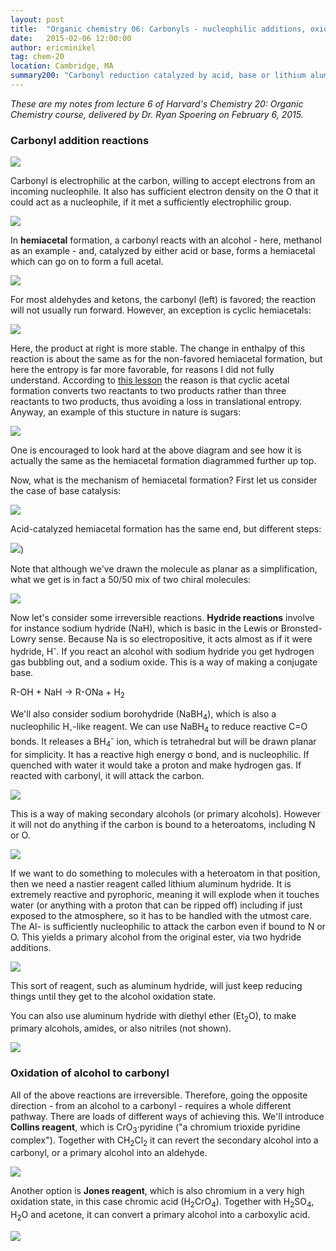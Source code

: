 ```yaml
---
layout: post
title:  "Organic chemistry 06: Carbonyls - nucleophilic additions, oxidation and reduction"
date:   2015-02-06 12:00:00
author: ericminikel
tag: chem-20
location: Cambridge, MA
summary200: "Carbonyl reduction catalyzed by acid, base or lithium aluminum hydride; oxidation to carbonyl catalyzed by high oxidation state chromium."
---
```


*These are my notes from lecture 6 of Harvard's Chemistry 20: Organic Chemistry course, delivered by Dr. Ryan Spoering on February 6, 2015.*

### Carbonyl addition reactions

![](/media/2015/02/carbonyl-mo-diagram.png)

Carbonyl is electrophilic at the carbon, willing to accept electrons from an incoming nucleophile. It also has sufficient electron density on the O that it could act as a nucleophile, if it met a sufficiently electrophilic group.

![](/media/2015/02/attack-a-carbonyl.png)

In **hemiacetal** formation, a carbonyl reacts with an alcohol - here, methanol as an example - and, catalyzed by either acid or base, forms a hemiacetal which can go on to form a full acetal.

![](/media/2015/02/hemiacetal-formation.png)

For most aldehydes and ketons, the carbonyl (left) is favored; the reaction will not usually run forward. However, an exception is cyclic hemiacetals:

![](/media/2015/02/cyclic-hemiacetal-favored.png)

Here, the product at right is more stable. The change in enthalpy of this reaction is about the same as for the non-favored hemiacetal formation, but here the entropy is far more favorable, for reasons I did not fully understand. According to [this lesson](http://research.cm.utexas.edu/nbauld/teach/ch610bnotes/ch15_1.htm) the reason is that cyclic acetal formation converts two reactants to two products rather than three reactants to two products, thus avoiding a loss in translational entropy. Anyway, an example of this stucture in nature is sugars:

![](/media/2015/02/glucose-cyclization.png)

One is encouraged to look hard at the above diagram and see how it is actually the same as the hemiacetal formation diagrammed further up top.

Now, what is the mechanism of hemiacetal formation? First let us consider the case of base catalysis:

![](/media/2015/02/base-catalyzed-hemiacetal-formation.png)

Acid-catalyzed hemiacetal formation has the same end, but different steps:

![](/media/2015/02/acid-catalyzed-hemiacetal-formation.png))

Note that although we've drawn the molecule as planar as a simplification, what we get is in fact a 50/50 mix of two chiral molecules:

![](/media/2015/02/hemiacetal-racemate.png)

Now let's consider some irreversible reactions. **Hydride reactions** involve for instance sodium hydride (NaH), which is basic in the Lewis or Bronsted-Lowry sense. Because Na is so electropositive, it acts almost as if it were hydride, H<sup>-</sup>. If you react an alcohol with sodium hydride you get hydrogen gas bubbling out, and a sodium oxide. This is a way of making a conjugate base.

R-OH + NaH &rarr; R-ONa + H<sub>2</sub>

We'll also consider sodium borohydride (NaBH<sub>4</sub>), which is also a nucleophilic H<sub>-</sub>-like reagent. We can use NaBH<sub>4</sub> to reduce reactive C=O bonds. It releases a BH<sub>4</sub><sup>-</sup> ion, which is tetrahedral but will be drawn planar for simplicity. It has a reactive high energy &sigma; bond, and is nucleophilic. If quenched with water it would take a proton and make hydrogen gas. If reacted with carbonyl, it will attack the carbon.

![](/media/2015/02/what-sodium-borohydride-does.png)

This is a way of making secondary alcohols (or primary alcohols). However it will not do anything if the carbon is bound to a heteroatoms, including N or O.

![](/media/2015/02/alcohols-yes-heteroatoms-no.png)

If we want to do something to molecules with a heteroatom in that position, then we need a nastier reagent called lithium aluminum hydride. It is extremely reactive and pyrophoric, meaning it will explode when it touches water (or anything with a proton that can be ripped off) including if just exposed to the atmosphere, so it has to be handled with the utmost care. The Al- is sufficiently nucleophilic to attack the carbon even if bound to N or O. This yields a primary alcohol from the original ester, via two hydride additions.

![](/media/2015/02/lithium-aluminum-hydride-ester-to-alcohol.png)

This sort of reagent, such as aluminum hydride, will just keep reducing things until they get to the alcohol oxidation state.

You can also use aluminum hydride with diethyl ether (Et<sub>2</sub>O), to make primary alcohols, amides, or also nitriles (not shown).

![](/media/2015/02/lialh4-with-et2o.png)

### Oxidation of alcohol to carbonyl

All of the above reactions are irreversible. Therefore, going the opposite direction - from an alcohol to a carbonyl - requires a whole different pathway. There are loads of different ways of achieving this. We'll introduce **Collins reagent**, which is CrO<sub>3</sub>&middot;pyridine ("a chromium trioxide pyridine complex"). Together with CH<sub>2</sub>Cl<sub>2</sub> it can revert the secondary alcohol into a carbonyl, or a primary alcohol into an aldehyde.

![](/media/2015/02/cro3-pyridine.png)

Another option is **Jones reagent**, which is also chromium in a very high oxidation state, in this case chromic acid (H<sub>2</sub>CrO<sub>4</sub>). Together with H<sub>2</sub>SO<sub>4</sub>, H<sub>2</sub>O and acetone, it can convert a primary alcohol into a carboxylic acid.

![](/media/2015/02/chromic-acid.png)

